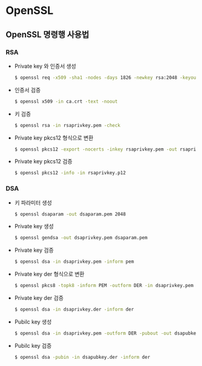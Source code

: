 # OpenSSL

## OpenSSL 명령행 사용법

### RSA
  - Private key 와 인증서 생성
    ```bash
    $ openssl req -x509 -sha1 -nodes -days 1826 -newkey rsa:2048 -keyout rsaprivkey.pem -out ca.crt
    ````
  - 인증서 검증
    ```bash
    $ openssl x509 -in ca.crt -text -noout 
    ```
  - 키 검증
    ```bash
    $ openssl rsa -in rsaprivkey.pem -check
    ```
  - Private key pkcs12 형식으로 변환
    ```bash
    $ openssl pkcs12 -export -nocerts -inkey rsaprivkey.pem -out rsaprivkey.p12
    ```
  - Private key pkcs12 검증
    ```bash
    $ openssl pkcs12 -info -in rsaprivkey.p12
    ```

### DSA
  - 키 파라미터 생성
    ```bash
    $ openssl dsaparam -out dsaparam.pem 2048
    ```
  - Private key 생성
    ```bash
    $ openssl gendsa -out dsaprivkey.pem dsaparam.pem
    ```
  - Private key 검증
    ```bash
    $ openssl dsa -in dsaprivkey.pem -inform pem
    ```
  - Private key der 형식으로 변환
    ```bash
    $ openssl pkcs8 -topk8 -inform PEM -outform DER -in dsaprivkey.pem -out dsaprivkey.der -nocrypt
    ```
  - Private key der 검증
    ```bash
    $ openssl dsa -in dsaprivkey.der -inform der
    ```
  - Pubilc key 생성
    ```bash
    $ openssl dsa -in dsaprivkey.pem -outform DER -pubout -out dsapubkey.der
    ```
  - Pubilc key 검증 
    ```bash
    $ openssl dsa -pubin -in dsapubkey.der -inform der
    ```
